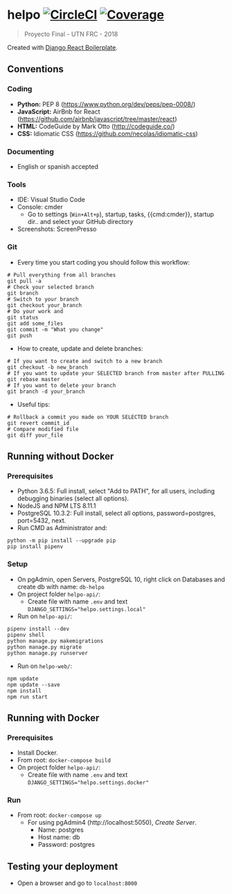 # helpo [![CircleCI](https://circleci.com/gh/Jumpi96/helpo.png?circle-token=:circle-token)](https://circleci.com/gh/Jumpi96/helpo.png?circle-token=:circle-token) [![Coverage](https://codecov.io/gh/jumpi96/helpo/branch/master/graph/badge.svg)](https://codecov.io/gh/jumpi96/helpo/branch/master/graph/badge.svg)

> Proyecto Final - UTN FRC - 2018

Created with [Django React Boilerplate](https://github.com/vintasoftware/django-react-boilerplate).

## Conventions
### Coding
- **Python:** PEP 8 (https://www.python.org/dev/peps/pep-0008/)
- **JavaScript:** AirBnb for React (https://github.com/airbnb/javascript/tree/master/react)
- **HTML:** CodeGuide by Mark Otto (http://codeguide.co/)
- **CSS:** Idiomatic CSS (https://github.com/necolas/idiomatic-css)
### Documenting
- English or spanish accepted
### Tools
- IDE: Visual Studio Code
- Console: cmder 
  - Go to settings (`Win+Alt+p`), startup, tasks, {{cmd:cmder}}, startup dir.. and select your GitHub directory
- Screenshots: ScreenPresso
### Git
- Every time you start coding you should follow this workflow:
```
# Pull everything from all branches
git pull -a
# Check your selected branch
git branch
# Switch to your branch
git checkout your_branch
# Do your work and
git status
git add some_files
git commit -m "What you change"
git push
```
- How to create, update and delete branches:
```
# If you want to create and switch to a new branch 
git checkout -b new_branch
# If you want to update your SELECTED branch from master after PULLING 
git rebase master
# If you want to delete your branch
git branch -d your_branch
```
- Useful tips:
```
# Rollback a commit you made on YOUR SELECTED branch
git revert commit_id
# Compare modified file
git diff your_file
```

## Running without Docker
### Prerequisites
- Python 3.6.5: Full install, select "Add to PATH", for all users, including debugging binaries (select all options).
- NodeJS and NPM LTS 8.11.1
- PostgreSQL 10.3.2: Full install, select all options, password=postgres, port=5432, next.
- Run CMD as Administrator and:
```
python -m pip install --upgrade pip
pip install pipenv
```
### Setup
- On pgAdmin, open Servers, PostgreSQL 10, right click on Databases and create db with name: `db-helpo`
- On project folder `helpo-api/`:
  - Create file with name `.env` and text `DJANGO_SETTINGS="helpo.settings.local"`
- Run on `helpo-api/`: 
```
pipenv install --dev
pipenv shell
python manage.py makemigrations
python manage.py migrate
python manage.py runserver
```
- Run on `helpo-web/`: 
```
npm update
npm update --save
npm install
npm run start
```
## Running with Docker
### Prerequisites
- Install Docker.
- From root: `docker-compose build`
- On project folder `helpo-api/`:
  - Create file with name `.env` and text `DJANGO_SETTINGS="helpo.settings.docker"`
### Run
- From root: `docker-compose up`
  - For using pgAdmin4 (http://localhost:5050), *Create Server*.
    - Name: postgres
    - Host name: db
    - Password: postgres
## Testing your deployment
- Open a browser and go to `localhost:8000`

